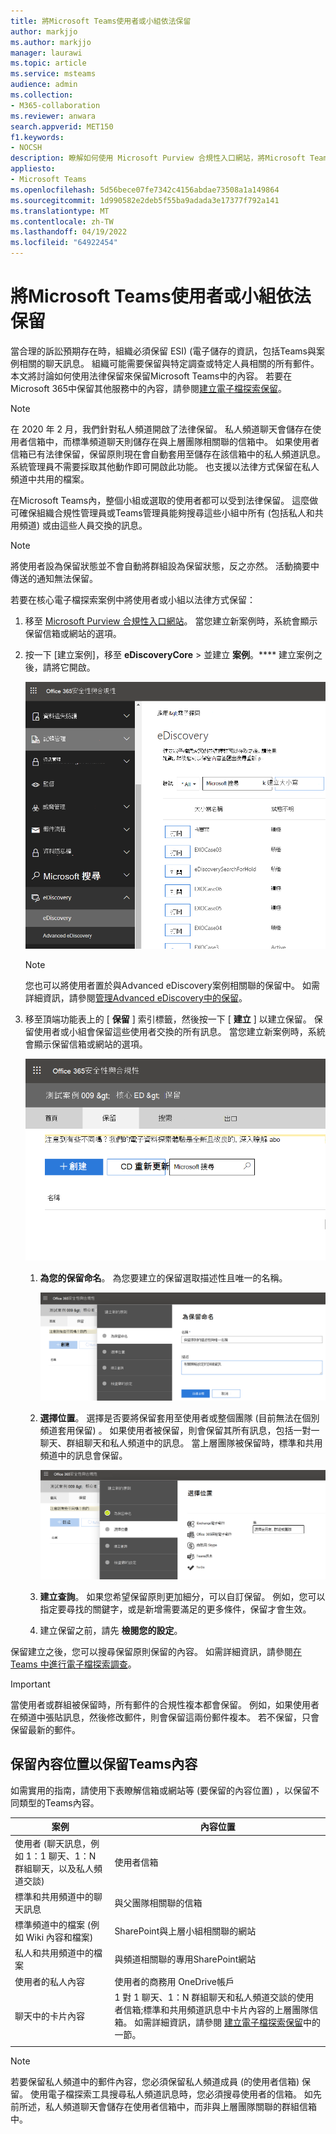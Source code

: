 ```yaml
---
title: 將Microsoft Teams使用者或小組依法保留
author: markjjo
ms.author: markjjo
manager: laurawi
ms.topic: article
ms.service: msteams
audience: admin
ms.collection:
- M365-collaboration
ms.reviewer: anwara
search.appverid: MET150
f1.keywords:
- NOCSH
description: 瞭解如何使用 Microsoft Purview 合規性入口網站，將Microsoft Teams使用者或小組設為法律保留狀態，並瞭解哪些專案需要根據資料需求進行法律保留。
appliesto:
- Microsoft Teams
ms.openlocfilehash: 5d56bece07fe7342c4156abdae73508a1a149864
ms.sourcegitcommit: 1d990582e2deb5f55ba9adada3e17377f792a141
ms.translationtype: MT
ms.contentlocale: zh-TW
ms.lasthandoff: 04/19/2022
ms.locfileid: "64922454"
---
```

# <a name="place-a-microsoft-teams-user-or-team-on-legal-hold"></a>將Microsoft Teams使用者或小組依法保留

當合理的訴訟預期存在時，組織必須保留 ESI)  (電子儲存的資訊，包括Teams與案例相關的聊天訊息。 組織可能需要保留與特定調查或特定人員相關的所有郵件。 本文將討論如何使用法律保留來保留Microsoft Teams中的內容。 若要在Microsoft 365中保留其他服務中的內容，請參閱[建立電子檔探索保留](/microsoft-365/compliance/create-ediscovery-holds)。

> [!NOTE]
> 在 2020 年 2 月，我們針對私人頻道開啟了法律保留。 私人頻道聊天會儲存在使用者信箱中，而標準頻道聊天則儲存在與上層團隊相關聯的信箱中。 如果使用者信箱已有法律保留，保留原則現在會自動套用至儲存在該信箱中的私人頻道訊息。 系統管理員不需要採取其他動作即可開啟此功能。 也支援以法律方式保留在私人頻道中共用的檔案。

在Microsoft Teams內，整個小組或選取的使用者都可以受到法律保留。 這麼做可確保組織合規性管理員或Teams管理員能夠搜尋這些小組中所有 (包括私人和共用頻道) 或由這些人員交換的訊息。

> [!NOTE]
> 將使用者設為保留狀態並不會自動將群組設為保留狀態，反之亦然。
> 活動摘要中傳送的通知無法保留。

若要在核心電子檔探索案例中將使用者或小組以法律方式保留：

1. 移至 [Microsoft Purview 合規性入口網站](https://compliance.microsoft.com)。 當您建立新案例時，系統會顯示保留信箱或網站的選項。

2. 按一下 [建立案例]，移至 **eDiscoveryCore**  >  並建立 **案例**。**** 建立案例之後，請將它開啟。
  
   ![Microsoft Teams已選取電子檔探索索引標籤，顯示 [建立案例] 按鈕。](media/LegalHold1.png)

   > [!NOTE]
   > 您也可以將使用者置於與Advanced eDiscovery案例相關聯的保留中。 如需詳細資訊，請參閱[管理Advanced eDiscovery中的保留](/microsoft-365/compliance/managing-holds)。

3. 移至頂端功能表上的 [ **保留** ] 索引標籤，然後按一下 [ **建立** ] 以建立保留。 保留使用者或小組會保留這些使用者交換的所有訊息。 當您建立新案例時，系統會顯示保留信箱或網站的選項。

   ![顯示已選取 [保留] 索引標籤，以及下方 [建立] 按鈕的影像。](media/LegalHold2.png)

   1. **為您的保留命名**。 為您要建立的保留選取描述性且唯一的名稱。
  
       ![此螢幕擷取畫面顯示 [命名您的保留] 索引標籤，您可以在此輸入您正在建立之保留的名稱和描述。](media/LegalHold3.png)

   2. **選擇位置**。 選擇是否要將保留套用至使用者或整個團隊 (目前無法在個別頻道套用保留) 。 如果使用者被保留，則會保留其所有訊息，包括一對一聊天、群組聊天和私人頻道中的訊息。 當上層團隊被保留時，標準和共用頻道中的訊息會保留。

      ![選擇您要保留的資料位置。](media/LegalHold4.png)

   3. **建立查詢**。 如果您希望保留原則更加細分，可以自訂保留。 例如，您可以指定要尋找的關鍵字，或是新增需要滿足的更多條件，保留才會生效。

   4. 建立保留之前，請先 **檢閱您的設定**。

保留建立之後，您可以搜尋保留原則保留的內容。 如需詳細資訊，請參閱[在 Teams 中進行電子檔探索調查](eDiscovery-investigation.md)。

> [!IMPORTANT]
> 當使用者或群組被保留時，所有郵件的合規性複本都會保留。 例如，如果使用者在頻道中張貼訊息，然後修改郵件，則會保留這兩份郵件複本。 若不保留，只會保留最新的郵件。

## <a name="content-locations-to-place-on-hold-to-preserve-teams-content"></a>保留內容位置以保留Teams內容

如需實用的指南，請使用下表瞭解信箱或網站等 (要保留的內容位置) ，以保留不同類型的Teams內容。

|案例  |內容位置  |
|---------|---------|
|使用者 (聊天訊息，例如 1：1 聊天、1：N 群組聊天，以及私人頻道交談)      |使用者信箱         |
|標準和共用頻道中的聊天訊息    |與父團隊相關聯的信箱         |
|標準頻道中的檔案 (例如 Wiki 內容和檔案)      |SharePoint與上層小組相關聯的網站        |
|私人和共用頻道中的檔案     |與頻道相關聯的專用SharePoint網站
|使用者的私人內容     |使用者的商務用 OneDrive帳戶       |
|聊天中的卡片內容|1 對 1 聊天、1：N 群組聊天和私人頻道交談的使用者信箱;標準和共用頻道訊息中卡片內容的上層團隊信箱。 如需詳細資訊，請參閱 [建立電子檔探索保留](/microsoft-365/compliance/create-ediscovery-holds#preserve-card-content)中的一節。|
|||

> [!NOTE]
> 若要保留私人頻道中的郵件內容，您必須保留私人頻道成員 (的使用者信箱) 保留。 使用電子檔探索工具搜尋私人頻道訊息時，您必須搜尋使用者的信箱。 如先前所述，私人頻道聊天會儲存在使用者信箱中，而非與上層團隊關聯的群組信箱中。
